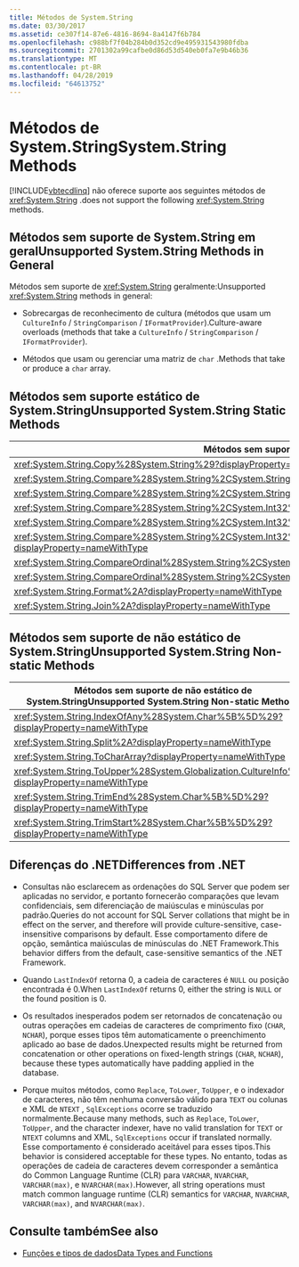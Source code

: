```yaml
---
title: Métodos de System.String
ms.date: 03/30/2017
ms.assetid: ce307f14-87e6-4816-8694-8a4147f6b784
ms.openlocfilehash: c988bf7f04b284b0d352cd9e495931543980fdba
ms.sourcegitcommit: 2701302a99cafbe0d86d53d540eb0fa7e9b46b36
ms.translationtype: MT
ms.contentlocale: pt-BR
ms.lasthandoff: 04/28/2019
ms.locfileid: "64613752"
---
```

# <a name="systemstring-methods"></a><span data-ttu-id="c39dd-102">Métodos de System.String</span><span class="sxs-lookup"><span data-stu-id="c39dd-102">System.String Methods</span></span>
[!INCLUDE[vbtecdlinq](../../../../../../includes/vbtecdlinq-md.md)] <span data-ttu-id="c39dd-103">não oferece suporte aos seguintes métodos de <xref:System.String> .</span><span class="sxs-lookup"><span data-stu-id="c39dd-103">does not support the following <xref:System.String> methods.</span></span>  
  
## <a name="unsupported-systemstring-methods-in-general"></a><span data-ttu-id="c39dd-104">Métodos sem suporte de System.String em geral</span><span class="sxs-lookup"><span data-stu-id="c39dd-104">Unsupported System.String Methods in General</span></span>  
 <span data-ttu-id="c39dd-105">Métodos sem suporte de <xref:System.String> geralmente:</span><span class="sxs-lookup"><span data-stu-id="c39dd-105">Unsupported <xref:System.String> methods in general:</span></span>  
  
- <span data-ttu-id="c39dd-106">Sobrecargas de reconhecimento de cultura (métodos que usam um `CultureInfo`  /  `StringComparison`  /  `IFormatProvider`).</span><span class="sxs-lookup"><span data-stu-id="c39dd-106">Culture-aware overloads (methods that take a `CultureInfo` / `StringComparison` / `IFormatProvider`).</span></span>  
  
- <span data-ttu-id="c39dd-107">Métodos que usam ou gerenciar uma matriz de `char` .</span><span class="sxs-lookup"><span data-stu-id="c39dd-107">Methods that take or produce a `char` array.</span></span>  
  
## <a name="unsupported-systemstring-static-methods"></a><span data-ttu-id="c39dd-108">Métodos sem suporte estático de System.String</span><span class="sxs-lookup"><span data-stu-id="c39dd-108">Unsupported System.String Static Methods</span></span>  
  
|<span data-ttu-id="c39dd-109">Métodos sem suporte estático de System.String</span><span class="sxs-lookup"><span data-stu-id="c39dd-109">Unsupported System.String Static Methods</span></span>|  
|----------------------------------------------|  
|<xref:System.String.Copy%28System.String%29?displayProperty=nameWithType>|  
|<xref:System.String.Compare%28System.String%2CSystem.String%2CSystem.Boolean%29?displayProperty=nameWithType>|  
|<xref:System.String.Compare%28System.String%2CSystem.String%2CSystem.Boolean%2CSystem.Globalization.CultureInfo%29?displayProperty=nameWithType>|  
|<xref:System.String.Compare%28System.String%2CSystem.Int32%2CSystem.String%2CSystem.Int32%2CSystem.Int32%29?displayProperty=nameWithType>|  
|<xref:System.String.Compare%28System.String%2CSystem.Int32%2CSystem.String%2CSystem.Int32%2CSystem.Int32%2CSystem.Boolean%29?displayProperty=nameWithType>|  
|<xref:System.String.Compare%28System.String%2CSystem.Int32%2CSystem.String%2CSystem.Int32%2CSystem.Int32%2CSystem.Boolean%2CSystem.Globalization.CultureInfo%29?displayProperty=nameWithType>|  
|<xref:System.String.CompareOrdinal%28System.String%2CSystem.String%29?displayProperty=nameWithType>|  
|<xref:System.String.CompareOrdinal%28System.String%2CSystem.Int32%2CSystem.String%2CSystem.Int32%2CSystem.Int32%29?displayProperty=nameWithType>|  
|<xref:System.String.Format%2A?displayProperty=nameWithType>|  
|<xref:System.String.Join%2A?displayProperty=nameWithType>|  
  
## <a name="unsupported-systemstring-non-static-methods"></a><span data-ttu-id="c39dd-110">Métodos sem suporte de não estático de System.String</span><span class="sxs-lookup"><span data-stu-id="c39dd-110">Unsupported System.String Non-static Methods</span></span>  
  
|<span data-ttu-id="c39dd-111">Métodos sem suporte de não estático de System.String</span><span class="sxs-lookup"><span data-stu-id="c39dd-111">Unsupported System.String Non-static Methods</span></span>|  
|---------------------------------------------------|  
|<xref:System.String.IndexOfAny%28System.Char%5B%5D%29?displayProperty=nameWithType>|  
|<xref:System.String.Split%2A?displayProperty=nameWithType>|  
|<xref:System.String.ToCharArray?displayProperty=nameWithType>|  
|<xref:System.String.ToUpper%28System.Globalization.CultureInfo%29?displayProperty=nameWithType>|  
|<xref:System.String.TrimEnd%28System.Char%5B%5D%29?displayProperty=nameWithType>|  
|<xref:System.String.TrimStart%28System.Char%5B%5D%29?displayProperty=nameWithType>|  
  
## <a name="differences-from-net"></a><span data-ttu-id="c39dd-112">Diferenças do .NET</span><span class="sxs-lookup"><span data-stu-id="c39dd-112">Differences from .NET</span></span>  
  
- <span data-ttu-id="c39dd-113">Consultas não esclarecem as ordenações do SQL Server que podem ser aplicadas no servidor, e portanto fornecerão comparações que levam confidenciais, sem diferenciação de maiúsculas e minúsculas por padrão.</span><span class="sxs-lookup"><span data-stu-id="c39dd-113">Queries do not account for SQL Server collations that might be in effect on the server, and therefore will provide culture-sensitive, case-insensitive comparisons by default.</span></span> <span data-ttu-id="c39dd-114">Esse comportamento difere de opção, semântica maiúsculas de minúsculas do .NET Framework.</span><span class="sxs-lookup"><span data-stu-id="c39dd-114">This behavior differs from the default, case-sensitive semantics of the .NET Framework.</span></span>  
  
- <span data-ttu-id="c39dd-115">Quando `LastIndexOf` retorna 0, a cadeia de caracteres é `NULL` ou posição encontrada é 0.</span><span class="sxs-lookup"><span data-stu-id="c39dd-115">When `LastIndexOf` returns 0, either the string is `NULL` or the found position is 0.</span></span>  
  
- <span data-ttu-id="c39dd-116">Os resultados inesperados podem ser retornados de concatenação ou outras operações em cadeias de caracteres de comprimento fixo (`CHAR`, `NCHAR`), porque esses tipos têm automaticamente o preenchimento aplicado ao base de dados.</span><span class="sxs-lookup"><span data-stu-id="c39dd-116">Unexpected results might be returned from concatenation or other operations on fixed-length strings (`CHAR`, `NCHAR`), because these types automatically have padding applied in the database.</span></span>  
  
- <span data-ttu-id="c39dd-117">Porque muitos métodos, como `Replace`, `ToLower`, `ToUpper`, e o indexador de caracteres, não têm nenhuma conversão válido para `TEXT` ou colunas e XML de `NTEXT` , `SqlExceptions` ocorre se traduzido normalmente.</span><span class="sxs-lookup"><span data-stu-id="c39dd-117">Because many methods, such as `Replace`, `ToLower`, `ToUpper`, and the character indexer, have no valid translation for `TEXT` or `NTEXT` columns and XML, `SqlExceptions` occur if translated normally.</span></span> <span data-ttu-id="c39dd-118">Esse comportamento é considerado aceitável para esses tipos.</span><span class="sxs-lookup"><span data-stu-id="c39dd-118">This behavior is considered acceptable for these types.</span></span> <span data-ttu-id="c39dd-119">No entanto, todas as operações de cadeia de caracteres devem corresponder a semântica do Common Language Runtime (CLR) para `VARCHAR`, `NVARCHAR`, `VARCHAR(max)`, e `NVARCHAR(max)`.</span><span class="sxs-lookup"><span data-stu-id="c39dd-119">However, all string operations must match common language runtime (CLR) semantics for `VARCHAR`, `NVARCHAR`, `VARCHAR(max)`, and `NVARCHAR(max)`.</span></span>  
  
## <a name="see-also"></a><span data-ttu-id="c39dd-120">Consulte também</span><span class="sxs-lookup"><span data-stu-id="c39dd-120">See also</span></span>

- [<span data-ttu-id="c39dd-121">Funções e tipos de dados</span><span class="sxs-lookup"><span data-stu-id="c39dd-121">Data Types and Functions</span></span>](../../../../../../docs/framework/data/adonet/sql/linq/data-types-and-functions.md)
